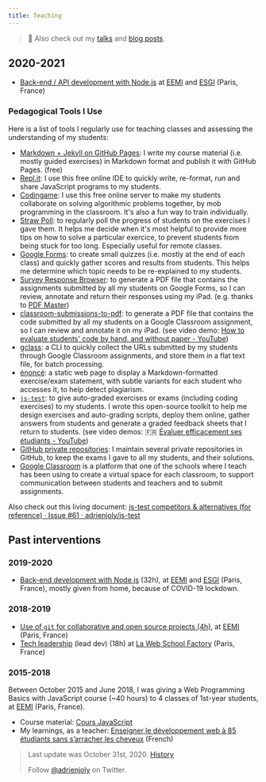 ```yaml
---
title: Teaching
---
```


> 📌 Also check out my [talks](/talks) and [blog posts](/posts).

## 2020-2021

- [Back-end / API development with Node.js](https://adrienjoly.com/cours-nodejs/) at [EEMI](http://www.eemi.com/) and [ESGI](https://www.esgi.fr) (Paris, France)

### Pedagogical Tools I Use

Here is a list of tools I regularly use for teaching classes and assessing the understanding of my students:

- [Markdown + Jekyll on GitHub Pages](https://pages.github.com/): I write my course material (i.e. mostly guided exercises) in Markdown format and publish it with GitHub Pages. (free)
- [Repl.it](https://repl.it/): I use this free online IDE to quickly write, re-format, run and share JavaScript programs to my students.
- [Codingame](https://www.codingame.com/): I use this free online server to make my students collaborate on solving algorithmic problems together, by mob programming in the classroom. It's also a fun way to train individually.
- [Straw Poll](https://www.strawpoll.me/): to regularly poll the progress of students on the exercises I gave them. It helps me decide when it's most helpful to provide more tips on how to solve a particular exercice, to prevent students from being stuck for too long. Especially useful for remote classes.
- [Google Forms](https://www.google.com/forms/about): to create small quizzes (i.e. mostly at the end of each class) and quickly gather scores and results from students. This helps me determine which topic needs to be re-explained to my students.
- [Survey Response Browser](https://survey-response-browser.herokuapp.com/): to generate a PDF file that contains the assignments submitted by all my students on Google Forms, so I can review, annotate and return their responses using my iPad. (e.g. thanks to [PDF Master](http://www.appxy.com/pdf-master/))
- [classroom-submissions-to-pdf](https://github.com/adrienjoly/classroom-submissions-to-pdf): to generate a PDF file that contains the code submitted by all my students on a Google Classroom assignment, so I can review and annotate it on my iPad. (see video demo: [How to evaluate students' code by hand, and without paper - YouTube](https://www.youtube.com/watch?v=L7NQNe72Jec))
- [gclass](https://www.npmjs.com/package/gclass): a CLI to quickly collect the URLs submitted by my students through Google Classroom assignments, and store them in a flat text file, for batch processing.
- [énoncé](https://github.com/adrienjoly/enonce): a static web page to display a Markdown-formatted exercise/exam statement, with subtle variants for each student who accesses it, to help detect plagiarism.
- [`js-test`](https://github.com/adrienjoly/js-test): to give auto-graded exercises or exams (including coding exercises) to my students. I wrote this open-source toolkit to help me design exercises and auto-grading scripts, deploy them online, gather answers from students and generate a graded feedback sheets that I return to students. (see video demos: 🇫🇷 [Évaluer efficacement ses étudiants - YouTube](https://www.youtube.com/playlist?list=PLmzn1C-VN6G7DsJb9wn29Pv2XkrF8aI6Q))
- [GitHub private repositories](https://help.github.com/en/github/getting-started-with-github/githubs-products#github-free): I maintain several private repositories in GitHub, to keep the exams I gave to all my students, and their solutions.
- [Google Classroom](https://edu.google.com/products/classroom) is a platform that one of the schools where I teach has been using to create a virtual space for each classroom, to support communication between students and teachers and to submit assignments.

<!-- also see "Outils d'aide à la pédagogie" (https://docs.google.com/document/d/1wCHfLN3aKLLqeNd105DTaKGCavD1qlX1vgERVwM6Gt4/edit?usp=sharing) -->

Also check out this living document: [js-test competitors & alternatives (for reference) · Issue #61 · adrienjoly/js-test](https://github.com/adrienjoly/js-test/issues/61)

## Past interventions

### 2019-2020

- [Back-end development with Node.js](https://adrienjoly.com/cours-nodejs/) (32h), at [EEMI](http://www.eemi.com/) and [ESGI](https://www.esgi.fr) (Paris, France), mostly given from home, because of COVID-19 lockdown.

### 2018-2019

- [Use of `git` for collaborative and open source projects (4h)](https://adrienjoly.com/cours-git/), at [EEMI](http://www.eemi.com/) (Paris, France)
- [Tech leadership](https://adrienjoly.com/cours-lead-dev/) (lead dev) (18h) at [La Web School Factory](https://www.webschoolfactory.fr/) (Paris, France)

### 2015-2018

Between October 2015 and June 2018, I was giving a Web Programming Basics with JavaScript course (~40 hours) to 4 classes of 1st-year students, at [EEMI](http://www.eemi.com/) (Paris, France).

- Course material: [Cours JavaScript](https://adrienjoly.com/cours-javascript/)
- My learnings, as a teacher: [Enseigner le développement web à 85 étudiants sans s’arracher les cheveux](https://medium.com/scribe/enseigner-le-d%C3%A9veloppement-web-%C3%A0-85-%C3%A9tudiants-sans-sarracher-les-cheveux-%EF%B8%8F-e518274f7063) (French)

> Last update was October 31st, 2020. [History](https://github.com/adrienjoly/adrienjoly.github.com/commits/master/teaching)
>
> Follow [@adrienjoly](https://twitter.com/adrienjoly) on Twitter.
